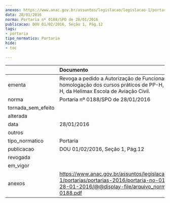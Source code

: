 ```yaml
---
anexos: https://www.anac.gov.br/assuntos/legislacao/legislacao-1/portarias/portarias-2016/portaria-no-0188-spo-de-28-01-2016/@@display-file/arquivo_norma/PA2016-0188.pdf
data: 28/01/2016
norma: Portaria nº 0188/SPO de 28/01/2016
publicacao: DOU 01/02/2016, Seção 1, Pág.12
tags:
- portaria
tipo_normatico: Portaria
hide: 
- toc 
 
---
```


|                    | Documento                                                                                                                                                         |
|:-------------------|:------------------------------------------------------------------------------------------------------------------------------------------------------------------|
| ementa             | Revoga a pedido a Autorização de Funcionamento e a homologação dos cursos práticos de PP-H, PC-H, INV-H, da Helimax Escola de Aviação Civil.                      |
| norma              | Portaria nº 0188/SPO de 28/01/2016                                                                                                                                |
| tornada_sem_efeito |                                                                                                                                                                   |
| alterada           |                                                                                                                                                                   |
| data               | 28/01/2016                                                                                                                                                        |
| outros             |                                                                                                                                                                   |
| tipo_normatico     | Portaria                                                                                                                                                          |
| publicacao         | DOU 01/02/2016, Seção 1, Pág.12                                                                                                                                   |
| revogada           |                                                                                                                                                                   |
| em_vigor           |                                                                                                                                                                   |
| anexos             | https://www.anac.gov.br/assuntos/legislacao/legislacao-1/portarias/portarias-2016/portaria-no-0188-spo-de-28-01-2016/@@display-file/arquivo_norma/PA2016-0188.pdf |